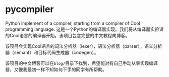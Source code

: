 # pycompiler
Python implement of a compiler, starting from a compiler of Cool programming language.
这是一个Python的编译器实现。我们将从编译器实验课的Cool语言的编译器开始。该项目包含完整的中文教程向博客。

该项目会实现Cool语言的词法分析器（lexer），语法分析器（parser），语义分析器（semant）和目标代码生成器（codegen）。

该项目的中文博客可以在`blog/`目录下找到，希望能对有自己手动从零实现编译器，又像我最初一样不知如何下手的同学有所帮助。

